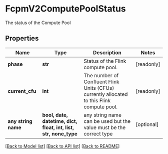 # FcpmV2ComputePoolStatus

The status of the Compute Pool

## Properties
Name | Type | Description | Notes
------------ | ------------- | ------------- | -------------
**phase** | **str** | Status of the Flink compute pool. | [readonly] 
**current_cfu** | **int** | The number of Confluent Flink Units (CFUs) currently allocated to this Flink compute pool. | [readonly] 
**any string name** | **bool, date, datetime, dict, float, int, list, str, none_type** | any string name can be used but the value must be the correct type | [optional]

[[Back to Model list]](../README.md#documentation-for-models) [[Back to API list]](../README.md#documentation-for-api-endpoints) [[Back to README]](../README.md)


